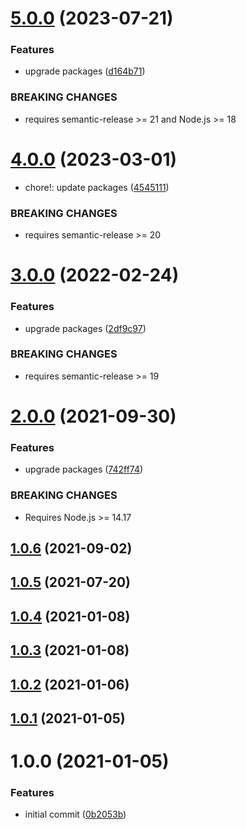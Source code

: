 # [5.0.0](https://github.com/sinedied/semantic-release-npm-github/compare/4.0.0...5.0.0) (2023-07-21)


### Features

* upgrade packages ([d164b71](https://github.com/sinedied/semantic-release-npm-github/commit/d164b71a4a8276765e55710af86cf1c71338a42c))


### BREAKING CHANGES

* requires semantic-release >= 21 and Node.js >= 18

# [4.0.0](https://github.com/sinedied/semantic-release-npm-github/compare/3.0.0...4.0.0) (2023-03-01)


* chore!: update packages ([4545111](https://github.com/sinedied/semantic-release-npm-github/commit/4545111f75709fabe85ecab5e68f5e7031b00019))


### BREAKING CHANGES

* requires semantic-release >= 20

# [3.0.0](https://github.com/sinedied/semantic-release-npm-github/compare/2.0.0...3.0.0) (2022-02-24)


### Features

* upgrade packages ([2df9c97](https://github.com/sinedied/semantic-release-npm-github/commit/2df9c9700c4b9a98d176728a42976c58cfb0b026))


### BREAKING CHANGES

* requires semantic-release >= 19

# [2.0.0](https://github.com/sinedied/semantic-release-npm-github/compare/1.0.6...2.0.0) (2021-09-30)


### Features

* upgrade packages ([742ff74](https://github.com/sinedied/semantic-release-npm-github/commit/742ff7438f4598cb752662f48cf6a13edd45c463))


### BREAKING CHANGES

* Requires Node.js >= 14.17

## [1.0.6](https://github.com/sinedied/semantic-release-npm-github/compare/1.0.5...1.0.6) (2021-09-02)

## [1.0.5](https://github.com/sinedied/semantic-release-npm-github/compare/1.0.4...1.0.5) (2021-07-20)

## [1.0.4](https://github.com/sinedied/semantic-release-npm-github/compare/1.0.3...1.0.4) (2021-01-08)

## [1.0.3](https://github.com/sinedied/semantic-release-npm-github/compare/1.0.2...1.0.3) (2021-01-08)

## [1.0.2](https://github.com/sinedied/semantic-release-npm-github/compare/1.0.1...1.0.2) (2021-01-06)

## [1.0.1](https://github.com/sinedied/semantic-release-npm-github/compare/1.0.0...1.0.1) (2021-01-05)

# 1.0.0 (2021-01-05)


### Features

* initial commit ([0b2053b](https://github.com/sinedied/semantic-release-npm-github/commit/0b2053b8765fa530323ea8aea4e4731767ec1142))

